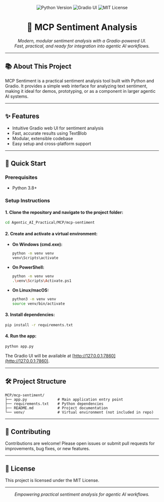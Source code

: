 <!-- filepath: Agentic_AI_Practical/MCP/mcp-sentiment/README.md -->

<p align="center">
  <img src="https://img.shields.io/badge/Python-3.8%2B-blue?logo=python" alt="Python Version">
  <img src="https://img.shields.io/badge/Gradio-UI-orange?logo=gradio" alt="Gradio UI">
  <img src="https://img.shields.io/badge/License-MIT-yellow.svg" alt="MIT License">
</p>

<h1 align="center">📝 MCP Sentiment Analysis</h1>

<p align="center">
  <em>Modern, modular sentiment analysis with a Gradio-powered UI.<br/>
  Fast, practical, and ready for integration into agentic AI workflows.</em>
</p>

---

## 📚 About This Project
MCP Sentiment is a practical sentiment analysis tool built with Python and Gradio. It provides a simple web interface for analyzing text sentiment, making it ideal for demos, prototyping, or as a component in larger agentic AI systems.

---

## ✨ Features
- Intuitive Gradio web UI for sentiment analysis
- Fast, accurate results using TextBlob
- Modular, extensible codebase
- Easy setup and cross-platform support

---

## 🚀 Quick Start

### Prerequisites
- Python 3.8+

### Setup Instructions

#### 1. Clone the repository and navigate to the project folder:
```sh
cd Agentic_AI_Practical/MCP/mcp-sentiment
```

#### 2. Create and activate a virtual environment:
- **On Windows (cmd.exe):**
  ```sh
  python -m venv venv
  venv\Scripts\activate
  ```
- **On PowerShell:**
  ```sh
  python -m venv venv
  .\venv\Scripts\Activate.ps1
  ```
- **On Linux/macOS:**
  ```sh
  python3 -m venv venv
  source venv/bin/activate
  ```

#### 3. Install dependencies:
```sh
pip install -r requirements.txt
```

#### 4. Run the app:
```sh
python app.py
```

The Gradio UI will be available at [http://127.0.0.1:7860](http://127.0.0.1:7860).

---

## 🛠️ Project Structure
```
MCP/mcp-sentiment/
├── app.py              # Main application entry point
├── requirements.txt    # Python dependencies
├── README.md           # Project documentation
└── venv/               # Virtual environment (not included in repo)
```

---

## 🤝 Contributing
Contributions are welcome! Please open issues or submit pull requests for improvements, bug fixes, or new features.

---

## 📄 License
This project is licensed under the MIT License.

---

<p align="center">
  <em>Empowering practical sentiment analysis for agentic AI workflows.</em>
</p> 